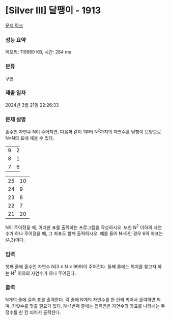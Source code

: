 # [Silver III] 달팽이 - 1913 

[문제 링크](https://www.acmicpc.net/problem/1913) 

### 성능 요약

메모리: 119880 KB, 시간: 284 ms

### 분류

구현

### 제출 일자

2024년 3월 21일 22:26:33

### 문제 설명

<p>홀수인 자연수 N이 주어지면, 다음과 같이 1부터 N<sup>2</sup>까지의 자연수를 달팽이 모양으로 N×N의 표에 채울 수 있다.</p>

<table class="table table-bordered td-center" style="width:9%">
	<tbody>
		<tr>
			<td style="width:3%">9</td>
			<td style="width:3%">2</td>
			<td style="width:3%">3</td>
		</tr>
		<tr>
			<td>8</td>
			<td>1</td>
			<td>4</td>
		</tr>
		<tr>
			<td>7</td>
			<td>6</td>
			<td>5</td>
		</tr>
	</tbody>
</table>

<table class="table table-bordered td-center" style="width:15%">
	<tbody>
		<tr>
			<td style="width:3%">25</td>
			<td style="width:3%">10</td>
			<td style="width:3%">11</td>
			<td style="width:3%">12</td>
			<td style="width:3%">13</td>
		</tr>
		<tr>
			<td>24</td>
			<td>9</td>
			<td>2</td>
			<td>3</td>
			<td>14</td>
		</tr>
		<tr>
			<td>23</td>
			<td>8</td>
			<td>1</td>
			<td>4</td>
			<td>15</td>
		</tr>
		<tr>
			<td>22</td>
			<td>7</td>
			<td>6</td>
			<td>5</td>
			<td>16</td>
		</tr>
		<tr>
			<td>21</td>
			<td>20</td>
			<td>19</td>
			<td>18</td>
			<td>17</td>
		</tr>
	</tbody>
</table>

<p>N이 주어졌을 때, 이러한 표를 출력하는 프로그램을 작성하시오. 또한 N<sup>2</sup> 이하의 자연수가 하나 주어졌을 때, 그 좌표도 함께 출력하시오. 예를 들어 N=5인 경우 6의 좌표는 (4,3)이다.</p>

### 입력 

 <p>첫째 줄에 홀수인 자연수 N(3 ≤ N ≤ 999)이 주어진다. 둘째 줄에는 위치를 찾고자 하는 N<sup>2</sup> 이하의 자연수가 하나 주어진다.</p>

### 출력 

 <p>N개의 줄에 걸쳐 표를 출력한다. 각 줄에 N개의 자연수를 한 칸씩 띄어서 출력하면 되며, 자릿수를 맞출 필요가 없다. N+1번째 줄에는 입력받은 자연수의 좌표를 나타내는 두 정수를 한 칸 띄어서 출력한다.</p>


